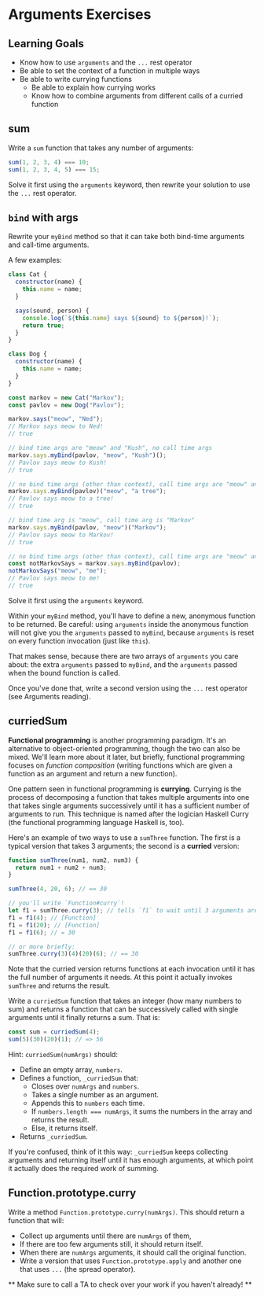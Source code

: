# Arguments Exercises

## Learning Goals

- Know how to use `arguments` and the `...` rest operator
- Be able to set the context of a function in multiple ways
- Be able to write currying functions
  - Be able to explain how currying works
  - Know how to combine arguments from different calls of a curried function

## sum

Write a `sum` function that takes any number of arguments:

```js
sum(1, 2, 3, 4) === 10;
sum(1, 2, 3, 4, 5) === 15;
```

Solve it first using the `arguments` keyword, then rewrite your solution to use
the `...` rest operator.

## `bind` with args

Rewrite your `myBind` method so that it can take both bind-time arguments and
call-time arguments.

A few examples:

```javascript
class Cat {
  constructor(name) {
    this.name = name;
  }

  says(sound, person) {
    console.log(`${this.name} says ${sound} to ${person}!`);
    return true;
  }
}

class Dog {
  constructor(name) {
    this.name = name;
  }
}

const markov = new Cat("Markov");
const pavlov = new Dog("Pavlov");

markov.says("meow", "Ned");
// Markov says meow to Ned!
// true

// bind time args are "meow" and "Kush", no call time args
markov.says.myBind(pavlov, "meow", "Kush")();
// Pavlov says meow to Kush!
// true

// no bind time args (other than context), call time args are "meow" and "a tree"
markov.says.myBind(pavlov)("meow", "a tree");
// Pavlov says meow to a tree!
// true

// bind time arg is "meow", call time arg is "Markov"
markov.says.myBind(pavlov, "meow")("Markov");
// Pavlov says meow to Markov!
// true

// no bind time args (other than context), call time args are "meow" and "me"
const notMarkovSays = markov.says.myBind(pavlov);
notMarkovSays("meow", "me");
// Pavlov says meow to me!
// true
```

Solve it first using the `arguments` keyword.

Within your `myBind` method, you'll have to define a new, anonymous function to
be returned. Be careful: using `arguments` inside the anonymous function will
not give you the `arguments` passed to `myBind`, because `arguments` is reset on
every function invocation (just like `this`).

That makes sense, because there are two arrays of `arguments` you care about:
the extra `arguments` passed to `myBind`, and the `arguments` passed when the
bound function is called.

Once you've done that, write a second version using the `...` rest
operator (see Arguments reading).

## curriedSum

**Functional programming** is another programming paradigm. It's an alternative
to object-oriented programming, though the two can also be mixed. We'll learn
more about it later, but briefly, functional programming focuses on _function
composition_ (writing functions which are given a function as an argument and
return a new function).

One pattern seen in functional programming is **currying**. Currying is the
process of decomposing a function that takes multiple arguments into one that
takes single arguments successively until it has a sufficient number of
arguments to run. This technique is named after the logician Haskell Curry (the
functional programming language Haskell is, too).

Here's an example of two ways to use a `sumThree` function. The first is a
typical version that takes 3 arguments; the second is a **curried** version:

```javascript
function sumThree(num1, num2, num3) {
  return num1 + num2 + num3;
}

sumThree(4, 20, 6); // == 30

// you'll write `Function#curry`!
let f1 = sumThree.curry(3); // tells `f1` to wait until 3 arguments are given before running `sumThree`
f1 = f1(4); // [Function]
f1 = f1(20); // [Function]
f1 = f1(6); // = 30

// or more briefly:
sumThree.curry(3)(4)(20)(6); // == 30
```

Note that the curried version returns functions at each invocation until it has
the full number of arguments it needs. At this point it actually invokes
`sumThree` and returns the result.

Write a `curriedSum` function that takes an integer (how many numbers to sum)
and returns a function that can be successively called with single arguments
until it finally returns a sum. That is:

```javascript
const sum = curriedSum(4);
sum(5)(30)(20)(1); // => 56
```

Hint: `curriedSum(numArgs)` should:

- Define an empty array, `numbers`.
- Defines a function, `_curriedSum` that:
  - Closes over `numArgs` and `numbers`.
  - Takes a single number as an argument.
  - Appends this to `numbers` each time.
  - If `numbers.length === numArgs`, it sums the numbers in the array and
    returns the result.
  - Else, it returns itself.
- Returns `_curriedSum`.

If you're confused, think of it this way: `_curriedSum` keeps collecting
arguments and returning itself until it has enough arguments, at which point it
actually does the required work of summing.

## Function.prototype.curry

Write a method `Function.prototype.curry(numArgs)`. This should return a
function that will:

- Collect up arguments until there are `numArgs` of them,
- If there are too few arguments still, it should return itself.
- When there are `numArgs` arguments, it should call the original function.
- Write a version that uses `Function.prototype.apply` and another one that uses
  `...` (the spread operator).

** Make sure to call a TA to check over your work if you haven't already! **

